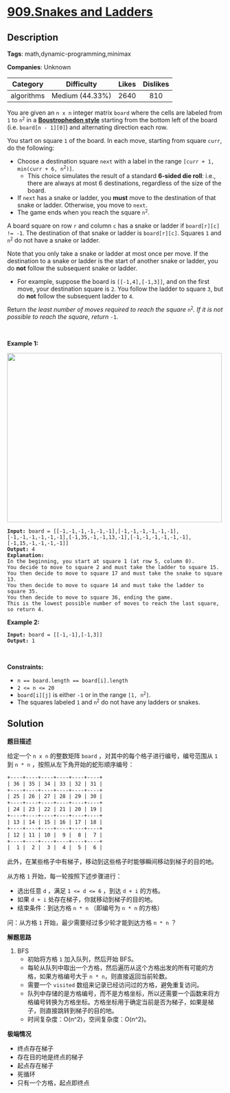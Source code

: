 # [909.Snakes and Ladders](https://leetcode.com/problems/snakes-and-ladders/description/)

## Description

**Tags**: math,dynamic-programming,minimax

**Companies**: Unknown

|  Category  |   Difficulty    | Likes | Dislikes |
| :--------: | :-------------: | :---: | :------: |
| algorithms | Medium (44.33%) | 2640  |   810    |

<p>You are given an <code>n x n</code> integer matrix <code>board</code> where the cells are labeled from <code>1</code> to <code>n<sup>2</sup></code> in a <a href="https://en.wikipedia.org/wiki/Boustrophedon" target="_blank"><strong>Boustrophedon style</strong></a> starting from the bottom left of the board (i.e. <code>board[n - 1][0]</code>) and alternating direction each row.</p>
<p>You start on square <code>1</code> of the board. In each move, starting from square <code>curr</code>, do the following:</p>
<ul>
  <li>Choose a destination square <code>next</code> with a label in the range <code>[curr + 1, min(curr + 6, n<sup>2</sup>)]</code>.
  <ul>
    <li>This choice simulates the result of a standard <strong>6-sided die roll</strong>: i.e., there are always at most 6 destinations, regardless of the size of the board.</li>
  </ul>
  </li>
  <li>If <code>next</code> has a snake or ladder, you <strong>must</strong> move to the destination of that snake or ladder. Otherwise, you move to <code>next</code>.</li>
  <li>The game ends when you reach the square <code>n<sup>2</sup></code>.</li>
</ul>
<p>A board square on row <code>r</code> and column <code>c</code> has a snake or ladder if <code>board[r][c] != -1</code>. The destination of that snake or ladder is <code>board[r][c]</code>. Squares <code>1</code> and <code>n<sup>2</sup></code> do not have a snake or ladder.</p>
<p>Note that you only take a snake or ladder at most once per move. If the destination to a snake or ladder is the start of another snake or ladder, you do <strong>not</strong> follow the subsequent&nbsp;snake or ladder.</p>
<ul>
  <li>For example, suppose the board is <code>[[-1,4],[-1,3]]</code>, and on the first move, your destination square is <code>2</code>. You follow the ladder to square <code>3</code>, but do <strong>not</strong> follow the subsequent ladder to <code>4</code>.</li>
</ul>
<p>Return <em>the least number of moves required to reach the square </em><code>n<sup>2</sup></code><em>. If it is not possible to reach the square, return </em><code>-1</code>.</p>
<p>&nbsp;</p>
<p><strong class="example">Example 1:</strong></p>
<img alt="" src="https://assets.leetcode.com/uploads/2018/09/23/snakes.png" style="width: 500px; height: 394px;" />
<pre><code><strong>Input:</strong> board = [[-1,-1,-1,-1,-1,-1],[-1,-1,-1,-1,-1,-1],[-1,-1,-1,-1,-1,-1],[-1,35,-1,-1,13,-1],[-1,-1,-1,-1,-1,-1],[-1,15,-1,-1,-1,-1]]
<strong>Output:</strong> 4
<strong>Explanation:</strong>
In the beginning, you start at square 1 (at row 5, column 0).
You decide to move to square 2 and must take the ladder to square 15.
You then decide to move to square 17 and must take the snake to square 13.
You then decide to move to square 14 and must take the ladder to square 35.
You then decide to move to square 36, ending the game.
This is the lowest possible number of moves to reach the last square, so return 4.</code></pre>
<p><strong class="example">Example 2:</strong></p>
<pre><code><strong>Input:</strong> board = [[-1,-1],[-1,3]]
<strong>Output:</strong> 1</code></pre>
<p>&nbsp;</p>
<p><strong>Constraints:</strong></p>
<ul>
  <li><code>n == board.length == board[i].length</code></li>
  <li><code>2 &lt;= n &lt;= 20</code></li>
  <li><code>board[i][j]</code> is either <code>-1</code> or in the range <code>[1, n<sup>2</sup>]</code>.</li>
  <li>The squares labeled <code>1</code> and <code>n<sup>2</sup></code> do not have any ladders or snakes.</li>
</ul>

## Solution

**题目描述**

给定一个 `n x n` 的整数矩阵 `board` ，对其中的每个格子进行编号，编号范围从 `1` 到 `n * n` ，按照从左下角开始的蛇形顺序编号：

```txt
+----+----+----+----+----+----+
| 36 | 35 | 34 | 33 | 32 | 31 |
+----+----+----+----+----+----+
| 25 | 26 | 27 | 28 | 29 | 30 |
+----+----+----+----+----+----+
| 24 | 23 | 22 | 21 | 20 | 19 |
+----+----+----+----+----+----+
| 13 | 14 | 15 | 16 | 17 | 18 |
+----+----+----+----+----+----+
| 12 | 11 | 10 |  9 |  8 |  7 |
+----+----+----+----+----+----+
|  1 |  2 |  3 |  4 |  5 |  6 |
```

此外，在某些格子中有梯子，移动到这些格子时能够瞬间移动到梯子的目的地。

从方格 `1` 开始，每一轮按照下述步骤进行：

- 选出任意 `d` ，满足 `1 <= d <= 6` ，到达 `d + i` 的方格。
- 如果 `d + i` 处存在梯子，你就移动到梯子的目的地。
- 结束条件：到达方格 `n * n` （即编号为 `n * n` 的方格）

问：从方格 `1` 开始，最少需要经过多少轮才能到达方格 `n * n` ？

**解题思路**

1. BFS
   - 初始将方格 `1` 加入队列，然后开始 BFS。
   - 每轮从队列中取出一个方格，然后遍历从这个方格出发的所有可能的方格，如果方格编号大于 `n * n`，则直接返回当前轮数。
   - 需要一个 `visited` 数组来记录已经访问过的方格，避免重复访问。
   - 队列中存储的是方格编号，而不是方格坐标，所以还需要一个函数来将方格编号转换为方格坐标。方格坐标用于确定当前是否为梯子，如果是梯子，则直接跳转到梯子的目的地。
   - 时间复杂度：O(n^2)，空间复杂度：O(n^2)。

**极端情况**

- 终点存在梯子
- 存在目的地是终点的梯子
- 起点存在梯子
- 死循环
- 只有一个方格，起点即终点
